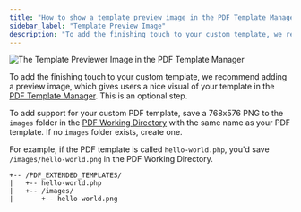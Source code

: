 ```yaml
---
title: "How to show a template preview image in the PDF Template Manager"
sidebar_label: "Template Preview Image"
description: "To add the finishing touch to your custom template, we recommend adding preview image which gives users a nice visual of your template in the PDF Template Manager."
---
```


![The Template Previewer Image in the PDF Template Manager](https://resources.gravitypdf.com/uploads/2017/03/details-page-delete.png)

To add the finishing touch to your custom template, we recommend adding a preview image, which gives users a nice visual of your template in the [PDF Template Manager](user-pdf-template-manager.md). This is an optional step.

To add support for your custom PDF template, save a 768x576 PNG to the `images` folder in the [PDF Working Directory](developer-first-custom-pdf.md#working-directory) with the same name as your PDF template. If no `images` folder exists, create one.

For example, if the PDF template is called `hello-world.php`, you'd save `/images/hello-world.png` in the PDF Working Directory.

    +-- /PDF_EXTENDED_TEMPLATES/
    |   +-- hello-world.php
    |   +-- /images/
    |       +-- hello-world.png